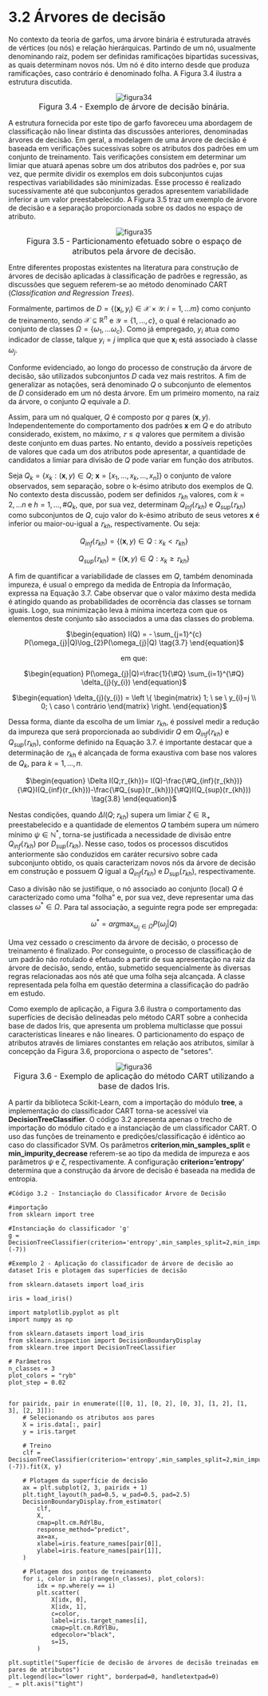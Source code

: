 <style>
    legend {
        font-size: 16px;
    }
    main {
        text-align: justify;
    }
</style>

# 3.2 Árvores de decisão

No contexto da teoria de garfos, uma árvore binária é estruturada através de vértices (ou nós) e relação hierárquicas. Partindo de um nó, usualmente denominando raiz, podem ser definidas ramificações bipartidas sucessivas, as quais determinam novos nós. Um nó é dito interno desde que produza ramificações, caso contrário é denominado folha. A Figura 3.4 ilustra a estrutura discutida.

<div align="center"> 

![figura34](images/figura34.png "figura 3.4") <legend>Figura 3.4 - Exemplo de árvore de decisão binária.</legend> </div>

A estrutura fornecida por este tipo de garfo favoreceu uma abordagem de classificação não linear distinta das discussões anteriores, denominadas árvores de decisão. Em geral, a modelagem de uma árvore de decisão é baseada em verificações sucessivas sobre os atributos dos padrões em um conjunto de treinamento. Tais verificações consistem em determinar um limiar que atuará apenas sobre um dos atributos  dos padrões e, por sua vez, que permite dividir os exemplos em dois subconjuntos cujas respectivas variabilidades são minimizadas. Esse processo é realizado sucessivamente até que subconjuntos gerados apresentem variabilidade inferior a um valor preestabelecido. A Figura 3.5 traz um exemplo de árvore de decisão e a separação proporcionada sobre os dados no espaço de atributo.

<div align="center"> 

![figura35](images/figura35.png "figura 3.5") <legend>Figura 3.5 - Particionamento efetuado sobre o espaço de atributos pela árvore de decisão.</legend> </div>

Entre diferentes propostas existentes na literatura para construção de árvores de decisão aplicadas à classificação de padrões e regressão, as discussões que seguem referem-se ao método denominado CART ($\textit{Classification and Regression Trees}$).

Formalmente, partimos de $D = \{(\textbf{x}_{i},y_{i}) \in  \mathcal{X} × \mathcal{Y}: \ i=1,...m\}$ como conjunto de treinamento, sendo $\mathcal{X}⊆\mathbb{R}^{n}$ e $\mathcal{Y}=\{1,...,c\}$, o qual é relacionado ao conjunto de classes $\Omega=\{\omega_{1},...\omega_{c}\}$. Como já empregado, $y_{i}$ atua como indicador de classe, talque $y_{i}=j$ implica que que $\textbf{x}_{i}$ está associado à classe $\omega_{j}$.

Conforme evidenciado, ao longo do processo de construção da árvore de decisão, são utilizados subconjuntos $D$ cada vez mais restritos. A fim de generalizar as notações, será denominado $Q$ o subconjunto de elementos de $D$ considerado em um nó desta árvore. Em um primeiro momento, na raiz da árvore, o conjunto $Q$ equivale a $D$.

Assim, para um nó qualquer, $Q$ é composto por $q$ pares $(\textbf{x},y)$. Independentemente do comportamento dos padrões $\textbf{x}$ em $Q$ e do atributo considerado, existem, no máximo, $𝜏\leq q$ valores que permitem a divisão deste conjunto em duas partes. No entanto, devido a possíveis repetições de valores que cada um dos atributos pode apresentar, a quantidade de candidatos a limiar para divisão de $Q$ pode variar em função dos atributos.

Seja $Q_{k} = \{x_{k}:(\textbf{x},y)\in Q; \ \textbf{x}=[x_{1},...,x_{k},...,x_{n}]\}$ o conjunto de valore observados, sem separação, sobre o k-ésimo atributo dos exemplos de Q. No contexto desta discussão, podem ser definidos $𝜏_{kh}$ valores, com $k=2,...n$ e $h=1,...,\#Q_{k}$, que, por sua vez, determinam $Q_{inf}(𝜏_{kh})$ e $Q_{sup}(𝜏_{kh})$ como subconjuntos de $Q$, cujo valor do k-ésimo atributo de seus vetores $\textbf{x}$ é inferior ou maior-ou-igual a $𝜏_{kh}$, respectivamente. Ou seja:

<div align="center"> 

$\begin{equation}
Q_{inf}(𝜏_{kh}) = \{(\textbf{x},y) \in Q:x_{k} < 𝜏_{kh}\}
\end{equation}$

$\begin{equation}
Q_{sup}(𝜏_{kh}) = \{(\textbf{x},y) \in Q:x_{k} \geq 𝜏_{kh}\}
\end{equation}$ </div>

A fim de quantificar a variabilidade de classes em $Q$, também denominada impureza, é usual o emprego da medida de Entropia da Informação, expressa na Equação 3.7. Cabe observar que o valor máximo desta medida é atingido quando as probabilidades de ocorrência das classes se tornam iguais. Logo, sua minimização leva à mínima incerteza com que os elementos deste conjunto são associados a uma das classes do problema.

<div align="center"> 

$\begin{equation}
I(Q) = - \sum_{j=1}^{c} P(\omega_{j}|Q)\log_{2}P(\omega_{j}|Q) \tag{3.7}
\end{equation}$

em que:

$\begin{equation}
P(\omega_{j}|Q)=\frac{1}{\#Q} \sum_{i=1}^{\#Q} \delta_{j}(y_{i})
\end{equation}$

$\begin{equation}
\delta_{j}(y_{i}) = \left \{ \begin{matrix} 1; \ se \ y_{i}=j \\ 0; \ caso \ contrário \end{matrix} \right.
\end{equation}$ </div>

Dessa forma, diante da escolha de um limiar $𝜏_{kh}$, é possível medir a redução da impureza que será proporcionada ao subdividir $Q$ em $Q_{inf}(𝜏_{kh})$ e $Q_{sup}(𝜏_{kh})$, conforme definido na Equação 3.7. é importante destacar que a determinação de $𝜏_{kh}$ é alcançada de forma exaustiva com base nos valores de $Q_{k}$, para $k=1,...,n$.

<div align="center"> 

$\begin{equation}
\Delta I(Q;𝜏_{kh})= I(Q)-\frac{\#Q_{inf}(𝜏_{kh})}{\#Q}I(Q_{inf}(𝜏_{kh}))-\frac{\#Q_{sup}(𝜏_{kh})}{\#Q}I(Q_{sup}(𝜏_{kh})) \tag{3.8}
\end{equation}$ </div>

Nestas condições, quando $\Delta I(Q;𝜏_{kh})$ supera um limiar $\zeta \in \mathbb{R}_{+}$ preestabelecido e a quantidade de elementos $Q$ também supera um número mínimo $\psi \in \mathbb{N}^{*}$, torna-se justificada a necessidade de divisão entre $Q_{inf}(𝜏_{kh})$ por $D_{sup}(𝜏_{kh})$. Nesse caso, todos os processos discutidos anteriormente são conduzidos em caráter recursivo sobre cada subconjunto obtido, os quais caracterizam novos nós da árvore de decisão em construção e possuem $Q$ igual a $Q_{inf}(𝜏_{kh})$ e $D_{sup}(𝜏_{kh})$, respectivamente.

Caso a divisão não se justifique, o nó associado ao conjunto (local) $Q$ é caracterizado como uma "folha" e, por sua vez, deve representar uma das classes $\omega^{*} \in \Omega$. Para tal associação, a seguinte regra pode ser empregada:

<div align="center"> 

$\begin{equation}
\omega^{*} = arg\max_{\omega_{j}\in\Omega}P(\omega_{j}|Q) \tag{3.9}
\end{equation}$ </div>

Uma vez cessado o crescimento da árvore de decisão, o processo de treinamento é finalizado. Por conseguinte, o processo de classificação de um padrão não rotulado é efetuado a partir de sua apresentação na raiz da árvore de decisão, sendo, então, submetido sequencialmente às diversas regras relacionadas aos nós até que uma folha seja alcançada. A classe representada pela folha em questão determina a classificação do padrão em estudo.

Como exemplo de aplicação, a Figura 3.6 ilustra o comportamento das superfícies  de decisão delineadas pelo método CART sobre a conhecida base de dados Iris, que apresenta um problema multiclasse que possui características lineares e não lineares. O particionamento do espaço de atributos através de limiares constantes em relação aos atributos, similar à concepção da Figura 3.6, proporciona o aspecto de "setores".

<div align="center"> 

![figura36](images/figura36.png "figura 3.6") <legend>Figura 3.6 - Exemplo de aplicação do método CART utilizando a base de dados Iris.</legend> </div>

A partir da biblioteca Scikit-Learn, com a importação do módulo $\textbf{tree}$, a implementação do classificador CART torna-se acessível via $\textbf{DecisionTreeClassifier}$. O código 3.2 apresenta apenas o trecho de importação do módulo citado e a instanciação de um classificador CART. O uso das funções de treinamento e predições/classificação é idêntico ao caso do classificador SVM. Os parâmetros $\textbf{criterion}$,$\textbf{min_samples_split}$ e $\textbf{min_impurity_decrease}$ referem-se ao tipo da medida de impureza e aos parâmetros $\psi$ e $\zeta$, respectivamente. A configuração $\textbf{criterion='entropy'}$ determina que a construção da árvore de decisão é baseada na medida de entropia.

```
#Código 3.2 - Instanciação do Classificador Árvore de Decisão

#importação
from sklearn import tree

#Instanciação do classificador 'g'
g = DecisionTreeClassifier(criterion='entropy',min_samples_split=2,min_impurity_decrease=10**(-7))
```

```
#Exemplo 2 - Aplicação do classificador de árvore de decisão ao dataset Iris e plotagem das superfícies de decisão

from sklearn.datasets import load_iris

iris = load_iris()

import matplotlib.pyplot as plt
import numpy as np

from sklearn.datasets import load_iris
from sklearn.inspection import DecisionBoundaryDisplay
from sklearn.tree import DecisionTreeClassifier

# Parâmetros
n_classes = 3
plot_colors = "ryb"
plot_step = 0.02


for pairidx, pair in enumerate([[0, 1], [0, 2], [0, 3], [1, 2], [1, 3], [2, 3]]):
    # Selecionando os atributos aos pares
    X = iris.data[:, pair]
    y = iris.target

    # Treino
    clf = DecisionTreeClassifier(criterion='entropy',min_samples_split=2,min_impurity_decrease=10**(-7)).fit(X, y)

    # Plotagem da superfície de decisão
    ax = plt.subplot(2, 3, pairidx + 1)
    plt.tight_layout(h_pad=0.5, w_pad=0.5, pad=2.5)
    DecisionBoundaryDisplay.from_estimator(
        clf,
        X,
        cmap=plt.cm.RdYlBu,
        response_method="predict",
        ax=ax,
        xlabel=iris.feature_names[pair[0]],
        ylabel=iris.feature_names[pair[1]],
    )

    # Plotagem dos pontos de treinamento
    for i, color in zip(range(n_classes), plot_colors):
        idx = np.where(y == i)
        plt.scatter(
            X[idx, 0],
            X[idx, 1],
            c=color,
            label=iris.target_names[i],
            cmap=plt.cm.RdYlBu,
            edgecolor="black",
            s=15,
        )

plt.suptitle("Superfície de decisão de árvores de decisão treinadas em pares de atributos")
plt.legend(loc="lower right", borderpad=0, handletextpad=0)
_ = plt.axis("tight")
```
